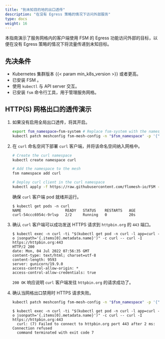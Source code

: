 ```yaml
---
title: "到未知目的地的出口透传"
description: "在没有 Egress 策略的情况下访问外部服务"
type: docs
weight: 16
---
```


本指南演示了服务网格内的客户端使用 FSM 的 Egress 功能访问外部的目标，以便在没有 Egress 策略的情况下将流量传递到未知目标。

## 先决条件

- Kubernetes 集群版本 {{< param min_k8s_version >}} 或者更高。
- 已安装 FSM 。
- 使用 `kubectl` 与 API server 交互。
- 已安装 `fsm` 命令行工具，用于管理服务网格。

## HTTP(S) 网格出口的透传演示

1. 如果没有启用全局出口透传，将其开启。

    ```bash
    export fsm_namespace=fsm-system # Replace fsm-system with the namespace where FSM is installed
    kubectl patch meshconfig fsm-mesh-config -n "$fsm_namespace" -p '{"spec":{"traffic":{"enableEgress":true}}}'  --type=merge
    ```

2. 在 `curl` 命名空间下部署 `curl` 客户端，并将该命名空间纳入网格中。

    ```bash
    # Create the curl namespace
    kubectl create namespace curl

    # Add the namespace to the mesh
    fsm namespace add curl

    # Deploy curl client in the curl namespace
    kubectl apply -f https://raw.githubusercontent.com/flomesh-io/FSM -docs/{{< param fsm_branch >}}/manifests/samples/curl/curl.yaml -n curl
    ```

    确保 `curl` 客户端 pod 就绪并运行。

    ```console
    $ kubectl get pods -n curl
    NAME                    READY   STATUS    RESTARTS   AGE
    curl-54ccc6954c-9rlvp   2/2     Running   0          20s
    ```

3. 确认 `curl` 客户端可以成功发送 HTTPS 请求到 `httpbin.org` 的 `443` 端口。

    ```console
    $ kubectl exec -n curl -ti "$(kubectl get pod -n curl -l app=curl -o jsonpath='{.items[0].metadata.name}')" -c curl -- curl -I https://httpbin.org:443
    HTTP/2 200
    date: Mon, 04 Jul 2022 07:56:35 GMT
    content-type: text/html; charset=utf-8
    content-length: 9593
    server: gunicorn/19.9.0
    access-control-allow-origin: *
    access-control-allow-credentials: true
    ```

    `200 OK` 响应说明 `curl` 客户端发往 `httpbin.org` 的请求成功了。

4. 确认当网格出口禁用时 HTTPS 请求失败。

    ```bash
    kubectl patch meshconfig fsm-mesh-config -n "$fsm_namespace" -p '{"spec":{"traffic":{"enableEgress":false}}}'  --type=merge
    ```
    ```console
    $ kubectl exec -n curl -ti "$(kubectl get pod -n curl -l app=curl -o jsonpath='{.items[0].metadata.name}')" -c curl -- curl -I https://httpbin.org:443
      curl: (7) Failed to connect to httpbin.org port 443 after 2 ms: Connection refused
      command terminated with exit code 7
    ```
